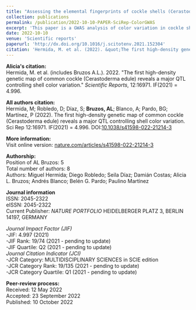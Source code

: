 ```yaml
---
title: "Assessing the elemental fingerprints of cockle shells (Cerastoderma edule) to confirm their geographic origin from regional to international spatial scales"
collection: publications
permalink: /publication/2022-10-10-PAPER-SciRep-ColorGWAS
excerpt: 'This paper is a GWAS analysis of color variation in cockle shells.'
date: 2022-10-10
venue: 'Scientific reports'
paperurl: 'http://dx.doi.org/10.1016/j.scitotenv.2021.152304'
citation: 'Hermida, M. et al. (2022). &quot;The first high-density genetic map of common cockle reveals a major QTL controlling shell color variation.&quot; <i>Scientific reports</i>. 12:16971.'
---
```


**Alicia's citation:**  
Hermida, M. et al. (includes Bruzos A.L.). 2022. "The first high-density genetic map of common cockle (Cerastoderma edule) reveals a major QTL controlling shell color variation." <i>Scientific Reports</i>, 12:16971.  IF(2021) = 4.996.

**All authors citation:**  
Hermida, M; Robledo, D; Díaz, S; **Bruzos, AL**; Blanco, A; Pardo, BG; Martínez, P (2022). The first high-density genetic map of common cockle (Cerastoderma edule) reveals a major QTL controlling shell color variation. Sci Rep 12:16971. IF(2021) = 4.996. DOI:[10.1038/s41598-022-21214-3](https://doi.org/10.1038/s41598-022-21214-3) 

**More information:**  
Visit online version: [nature.com/articles/s41598-022-21214-3](https://www.nature.com/articles/s41598-022-21214-3)  


**Authorship:**  
Position of AL Bruzos: 5  
Total number of authors: 8  
Authors: Miguel Hermida; Diego Robledo; Seila Díaz; Damián Costas; Alicia L. Bruzos; Andrés Blanco; Belén G. Pardo; Paulino Martínez  

**Journal information**  
ISSN: 2045-2322  
eISSN: 2045-2322    
Current Publisher: *NATURE PORTFOLIO* HEIDELBERGER PLATZ 3, BERLIN 14197, GERMANY  
  
*Journal Impact Factor (JIF)*  
-JIF: 4.997 (2021)  
-JIF Rank: 19/74 (2021 - pending to update)  
-JIF Quartile: Q2 (2021 - pending to update)   
*Journal Citation Indicator (JCI)*  
-JCR Category: MULTIDISCIPLINARY SCIENCES in SCIE edition  
-JCR Category Rank: 19/135 (2021 - pending to update)  
-JCR Category Quartile: Q1 (2021 - pending to update)  

**Peer-review process:**  
Received: 12 May 2022  
Accepted: 23 September 2022  
Published: 10 October 2022



